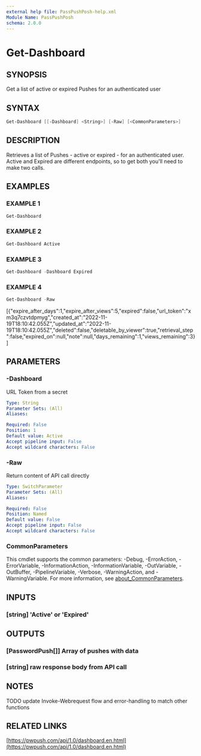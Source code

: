 ```yaml
---
external help file: PassPushPosh-help.xml
Module Name: PassPushPosh
schema: 2.0.0
---
```


# Get-Dashboard

## SYNOPSIS

Get a list of active or expired Pushes for an authenticated user

## SYNTAX

```powershell
Get-Dashboard [[-Dashboard] <String>] [-Raw] [<CommonParameters>]
```

## DESCRIPTION

Retrieves a list of Pushes - active or expired - for an authenticated user.
Active and Expired are different endpoints, so to get both you'll need to make
two calls.

## EXAMPLES

### EXAMPLE 1

```powershell
Get-Dashboard
```

### EXAMPLE 2

```powershell
Get-Dashboard Active
```

### EXAMPLE 3

```powershell
Get-Dashboard -Dashboard Expired
```

### EXAMPLE 4

```powershell
Get-Dashboard -Raw
```

\[{"expire_after_days":1,"expire_after_views":5,"expired":false,"url_token":"xm3q7czvtdpmyg","created_at":"2022-11-19T18:10:42.055Z","updated_at":"2022-11-19T18:10:42.055Z","deleted":false,"deletable_by_viewer":true,"retrieval_step":false,"expired_on":null,"note":null,"days_remaining":1,"views_remaining":3}\]

## PARAMETERS

### -Dashboard

URL Token from a secret

```yaml
Type: String
Parameter Sets: (All)
Aliases:

Required: False
Position: 1
Default value: Active
Accept pipeline input: False
Accept wildcard characters: False
```

### -Raw

Return content of API call directly

```yaml
Type: SwitchParameter
Parameter Sets: (All)
Aliases:

Required: False
Position: Named
Default value: False
Accept pipeline input: False
Accept wildcard characters: False
```

### CommonParameters

This cmdlet supports the common parameters: -Debug, -ErrorAction, -ErrorVariable, -InformationAction, -InformationVariable, -OutVariable, -OutBuffer, -PipelineVariable, -Verbose, -WarningAction, and -WarningVariable. For more information, see [about_CommonParameters](http://go.microsoft.com/fwlink/?LinkID=113216).

## INPUTS

### [string] 'Active' or 'Expired'

## OUTPUTS

### [PasswordPush[]] Array of pushes with data

### [string] raw response body from API call

## NOTES

TODO update Invoke-Webrequest flow and error-handling to match other functions

## RELATED LINKS

[https://pwpush.com/api/1.0/dashboard.en.html](https://pwpush.com/api/1.0/dashboard.en.html)
